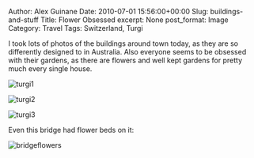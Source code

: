 Author: Alex Guinane
Date: 2010-07-01 15:56:00+00:00
Slug: buildings-and-stuff
Title: Flower Obsessed
excerpt: None
post_format: Image
Category: Travel
Tags: Switzerland, Turgi

I took lots of photos of the buildings around town today, as they are so differently designed to in Australia. Also everyone seems to be obsessed with their gardens, as there are flowers and well kept gardens for pretty much every single house.

![turgi1](/images/2010/2010-07-01-buildings-and-stuff/P1010761.jpg)

![turgi2](/images/2010/2010-07-01-buildings-and-stuff/P1010764.jpg)

![turgi3](/images/2010/2010-07-01-buildings-and-stuff/P1010795.jpg)

Even this bridge had flower beds on it:

![bridgeflowers](/images/2010/2010-07-01-buildings-and-stuff/bridgeflowers.jpg)
